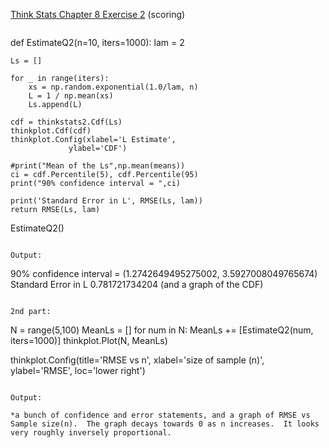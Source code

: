 [Think Stats Chapter 8 Exercise 2](http://greenteapress.com/thinkstats2/html/thinkstats2009.html#toc77) (scoring)

>> ```
def EstimateQ2(n=10, iters=1000):
    lam = 2

    Ls = []

    for _ in range(iters):
        xs = np.random.exponential(1.0/lam, n)
        L = 1 / np.mean(xs)
        Ls.append(L)

    cdf = thinkstats2.Cdf(Ls)
    thinkplot.Cdf(cdf)
    thinkplot.Config(xlabel='L Estimate',
                 ylabel='CDF')

    #print("Mean of the Ls",np.mean(means))
    ci = cdf.Percentile(5), cdf.Percentile(95)
    print("90% confidence interval = ",ci)
    
    print('Standard Error in L', RMSE(Ls, lam))
    return RMSE(Ls, lam)
    
EstimateQ2()
```

Output:
```
90% confidence interval =  (1.2742649495275002, 3.5927008049765674)
Standard Error in L 0.781721734204
(and a graph of the CDF)
```

2nd part:
```
N = range(5,100)
MeanLs = []
for num in N:
    MeanLs += [EstimateQ2(num, iters=1000)]
thinkplot.Plot(N, MeanLs)
    
thinkplot.Config(title='RMSE vs n', xlabel='size of sample (n)', ylabel='RMSE', 
                 loc='lower right')
```

Output:

*a bunch of confidence and error statements, and a graph of RMSE vs Sample size(n).  The graph decays towards 0 as n increases.  It looks very roughly inversely proportional.
